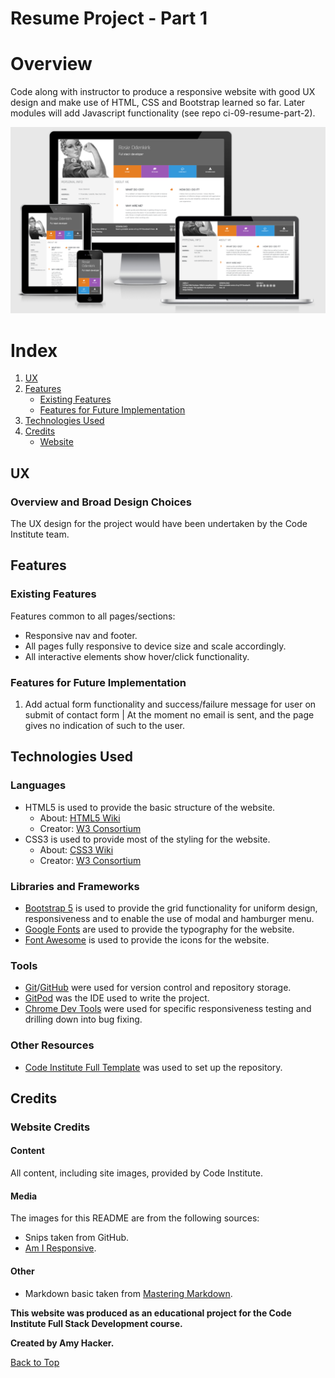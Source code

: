 # **Resume Project - Part 1**

# Overview
Code along with instructor to produce a responsive website with good UX design and make use of HTML, CSS and Bootstrap learned so far. Later modules will add Javascript functionality (see repo ci-09-resume-part-2).

![Am I Responsive Image](assets/readme-images/am-i-responsive.png)

# Index
1. [UX](#ux)
1. [Features](#features)
    * [Existing Features](#existing-features)
    * [Features for Future Implementation](#features-for-future-implementation)
1. [Technologies Used](#technologies-used)
1. [Credits](#credits)
    * [Website](#website-credits)


## UX

### **Overview and Broad Design Choices**
The UX design for the project would have been undertaken by the Code Institute team.

## Features

### **Existing Features**
Features common to all pages/sections:
* Responsive nav and footer.
* All pages fully responsive to device size and scale accordingly.
* All interactive elements show hover/click functionality.

### **Features for Future Implementation**
1. Add actual form functionality and success/failure message for user on submit of contact form | At the moment no email is sent, and the page gives no indication of such to the user.

## Technologies Used

### **Languages**
* HTML5 is used to provide the basic structure of the website.
  * About: [HTML5 Wiki](https://en.wikipedia.org/wiki/HTML5)
  * Creator: [W3 Consortium](https://www.w3.org/)
* CSS3 is used to provide most of the styling for the website.
  * About: [CSS3 Wiki](https://en.wikipedia.org/wiki/CSS)
  * Creator: [W3 Consortium](https://www.w3.org/)

### **Libraries and Frameworks**
* [Bootstrap 5](https://getbootstrap.com/) is used to provide the grid functionality for uniform design, responsiveness and to enable the use of modal and hamburger menu.
* [Google Fonts](https://fonts.google.com/) are used to provide the typography for the website.
* [Font Awesome](https://fontawesome.com/) is used to provide the icons for the website.

### **Tools**
* [Git](https://git-scm.com/)/[GitHub](https://github.com/) were used for version control and repository storage.
* [GitPod](https://www.gitpod.io/) was the IDE used to write the project.
* [Chrome Dev Tools](https://developers.google.com/web/tools/chrome-devtools) were used for specific responsiveness testing and drilling down into bug fixing.

### **Other Resources**
* [Code Institute Full Template](https://github.com/Code-Institute-Org/gitpod-full-template) was used to set up the repository.

## Credits

### **Website Credits**

#### Content
All content, including site images, provided by Code Institute.

#### Media
The images for this README are from the following sources:
* Snips taken from GitHub.
* [Am I Responsive](http://ami.responsivedesign.is/).

#### Other
* Markdown basic taken from [Mastering Markdown](https://guides.github.com/features/mastering-markdown/).

**This website was produced as an educational project for the Code Institute Full Stack Development course.**

**Created by Amy Hacker.**

[Back to Top](#resume-project---part-1)